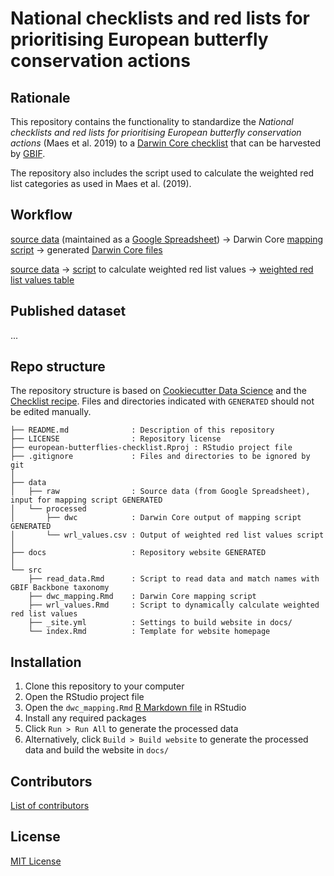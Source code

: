 # National checklists and red lists for prioritising European butterfly conservation actions

## Rationale

This repository contains the functionality to standardize the _National checklists and red lists for prioritising European butterfly conservation actions_ (Maes et al. 2019) to a [Darwin Core checklist](https://www.gbif.org/dataset-classes) that can be harvested by [GBIF](http://www.gbif.org).

The repository also includes the script used to calculate the weighted red list categories as used in Maes et al. (2019).

## Workflow

[source data](data/raw) (maintained as a [Google Spreadsheet](https://docs.google.com/spreadsheets/d/1RvxpOYf2ZrTu9nsTLumoi-G-GGhh6_lV37TNtPiVES4/edit?usp=sharing)) → Darwin Core [mapping script](src/dwc_mapping.Rmd) → generated [Darwin Core files](data/processed/dwc)

[source data](data/raw) → [script](src/wrl_values.Rmd) to calculate weighted red list values → [weighted red list values table](data/processed/wrl_values.csv)

## Published dataset

...

## Repo structure

The repository structure is based on [Cookiecutter Data Science](http://drivendata.github.io/cookiecutter-data-science/) and the [Checklist recipe](https://github.com/trias-project/checklist-recipe). Files and directories indicated with `GENERATED` should not be edited manually.

```
├── README.md              : Description of this repository
├── LICENSE                : Repository license
├── european-butterflies-checklist.Rproj : RStudio project file
├── .gitignore             : Files and directories to be ignored by git
│
├── data
│   ├── raw                : Source data (from Google Spreadsheet), input for mapping script GENERATED
│   └── processed
│       ├── dwc            : Darwin Core output of mapping script GENERATED
│       └── wrl_values.csv : Output of weighted red list values script
│
├── docs                   : Repository website GENERATED
│
└── src
    ├── read_data.Rmd      : Script to read data and match names with GBIF Backbone taxonomy
    ├── dwc_mapping.Rmd    : Darwin Core mapping script
    ├── wrl_values.Rmd     : Script to dynamically calculate weighted red list values
    ├── _site.yml          : Settings to build website in docs/
    └── index.Rmd          : Template for website homepage
```

## Installation

1. Clone this repository to your computer
2. Open the RStudio project file
3. Open the `dwc_mapping.Rmd` [R Markdown file](https://rmarkdown.rstudio.com/) in RStudio
4. Install any required packages
5. Click `Run > Run All` to generate the processed data
6. Alternatively, click `Build > Build website` to generate the processed data and build the website in `docs/`

## Contributors

[List of contributors](https://github.com/inbo/butterflies-europe-checklist/contributors)

## License

[MIT License](https://github.com/inbo/butterflies-europe-checklist/blob/master/LICENSE)
